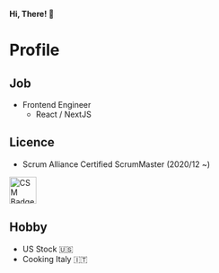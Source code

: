 **Hi, There! 👋**

# Profile

## Job

- Frontend Engineer
  - React / NextJS

## Licence

- Scrum Alliance Certified ScrumMaster (2020/12 ~)

<img alt="CSM Badge" src="https://certification.scrumalliance.org/assets/seal-csm-251122a888888f9f9239cae03a1d4a4e2e768461d398b8fe0282e7d8ed7d9631.png" height="48px" />

## Hobby
- US Stock 🇺🇸
- Cooking Italy 🇮🇹

